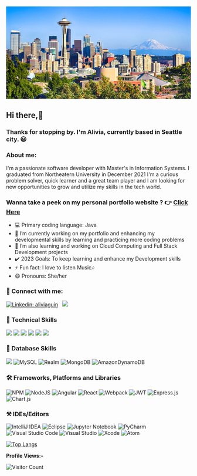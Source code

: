 ![Software Developer](https://github.com/alivia-23/alivia-23/blob/main/images/Seattle-Rainier%201200x600_0.png)
## Hi there,👋 
### Thanks for stopping by. I'm Alivia, currently based in Seattle city. :smiley: 
### About me:
I'm a passionate software developer with Master's in Information Systems. I graduated from Northeatern University in December 2021
I'm a curious problem solver, quick learner and a great team player and I am looking for new opportunities to grow and utilize my skills in the tech world.
<h3>Wanna take a peek on my personal portfolio website ? 👉 <a href="https://alivia-23.github.io/Alivia-portfolio/index.html">Click Here</a></h3>
<ul list-style-type="none">
  <li>💻 Primary coding language: Java </li>
  <li>🔭 I’m currently working on my portfolio and enhancing my developmental skills by learning and practicing more coding problems</li>
  <li>🌱 I’m also learning and working on Cloud Computing and Full Stack Development projects</li>
  <li>✔️ 2023 Goals: To keep learning and enhance my Development skills
  <li>⚡ Fun fact: I love to listen Music🎶
  <li>😄 Pronouns: She/her</li>
  </ul>

### 🤝 Connect with me:
[![Linkedin: aliviaguin](https://img.shields.io/badge/-aliviaguin-blue?style=flat-square&logo=linkedin&logoColor=white&link=https://www.linkedin.com/in/alivia-guin/)](https://www.linkedin.com/in/alivia-guin/) &nbsp;
<a href="mailto:guin.alivia@gmail.com?"><img src="https://img.shields.io/badge/gmail-%23DD0031.svg?&style=flat&logo=gmail&logoColor=white"/></a>
<!--[![GitHub Alivia Guin](https://img.shields.io/github/followers/aliviaguin?label=follow&style=social)](https://github.com/alivia-23)-->

### :briefcase: Technical Skills
![](https://img.shields.io/badge/Code-java-informational?style=flat&logo=java&logoColor=white)
![](https://img.shields.io/badge/Code-JavaScript-informational?style=flat&logo=JavaScript&color=F7DF1E)
![](https://img.shields.io/badge/Code-React-informational?style=flat&logo=react&color=61DAFB)
![](https://img.shields.io/badge/Code-HTML5-informational?style=flat&logo=HTML5&color=E34F26)
![](https://img.shields.io/badge/Code-Python-informational?style=flat&logo=Python&color=003B57)
![](https://img.shields.io/badge/Code-swift-informational?style=flat&logo=swift&logoColor=white)

### 💾 Database Skills
![](https://img.shields.io/badge/Microsoft%20SQL%20Sever-CC2927?style=flat&logo=microsoft%20sql%20server&logoColor=white)
![MySQL](https://img.shields.io/badge/mysql-%2300f.svg?style=flat&logo=mysql&logoColor=white)
![Realm](https://img.shields.io/badge/Realm-39477F?style=flat&logo=realm&logoColor=white)
![MongoDB](https://img.shields.io/badge/MongoDB-%234ea94b.svg?style=flat&logo=mongodb&logoColor=white)
![AmazonDynamoDB](https://img.shields.io/badge/Amazon%20DynamoDB-4053D6?style=flate&logo=Amazon%20DynamoDB&logoColor=white)

### :hammer_and_wrench: Frameworks, Platforms and Libraries
![NPM](https://img.shields.io/badge/NPM-%23000000.svg?style=flat&logo=npm&logoColor=white)
![NodeJS](https://img.shields.io/badge/node.js-6DA55F?style=flat&logo=node.js&logoColor=white)
![Angular](https://img.shields.io/badge/angular-%23DD0031.svg?style=flat&logo=angular&logoColor=white)
![React](https://img.shields.io/badge/react-%2320232a.svg?style=flat&logo=react&logoColor=%2361DAFB)
![Webpack](https://img.shields.io/badge/webpack-%238DD6F9.svg?style=flat&logo=webpack&logoColor=black)
![JWT](https://img.shields.io/badge/JWT-black?style=flat&logo=JSON%20web%20tokens)
![Express.js](https://img.shields.io/badge/express.js-%23404d59.svg?style=flat&logo=express&logoColor=%2361DAFB)
![Chart.js](https://img.shields.io/badge/chart.js-F5788D.svg?style=flat&logo=chart.js&logoColor=white)

### :hammer_and_pick: IDEs/Editors
![IntelliJ IDEA](https://img.shields.io/badge/IntelliJIDEA-000000.svg?style=flat&logo=intellij-idea&logoColor=white)
![Eclipse](https://img.shields.io/badge/Eclipse-FE7A16.svg?style=flat&logo=Eclipse&logoColor=white)
![Jupyter Notebook](https://img.shields.io/badge/jupyter-%23FA0F00.svg?style=flat&logo=jupyter&logoColor=white)
![PyCharm](https://img.shields.io/badge/pycharm-143?style=flat&logo=pycharm&logoColor=black&color=black&labelColor=green)
![Visual Studio Code](https://img.shields.io/badge/Visual%20Studio%20Code-0078d7.svg?style=flat&logo=visual-studio-code&logoColor=white)
![Visual Studio](https://img.shields.io/badge/Visual%20Studio-5C2D91.svg?style=flat&logo=visual-studio&logoColor=white)
![Xcode](https://img.shields.io/badge/Xcode-007ACC?style=flat&logo=Xcode&logoColor=white)
![Atom](https://img.shields.io/badge/Atom-%2366595C.svg?style=flat&logo=atom&logoColor=white)

[![Top Langs](https://github-readme-stats.vercel.app/api/top-langs/?username=alivia-23&exclude_repo=Customer_Review_Summarizer&layout=compact)](https://github.com/alivia-23)

<b>Profile Views:-</b>
<br>

 ![Visitor Count](https://profile-counter.glitch.me/{alivia-23}/count.svg)
<br>
 


<!--
**alivia-23/alivia-23** is a ✨ _special_ ✨ repository because its `README.md` (this file) appears on your GitHub profile.

Here are some ideas to get you started:

- 🔭 I’m currently working on ...
- 🌱 I’m currently learning ...
- 👯 I’m looking to collaborate on ...)
- 🤔 I’m looking for help with ...
- 💬 Ask me about ...
- 📫 How to reach me: ...
- 😄 Pronouns: ...
- ⚡ Fun fact: ...
-->
